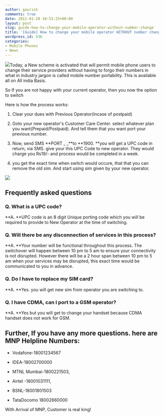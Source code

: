 ```yaml
---
author: gaurish
comments: true
date: 2011-01-20 10:53:23+00:00
layout: post
slug: guide-how-to-change-your-mobile-operator-without-number-change
title: '[Guide] How to change your mobile operator WITHOUT number change'
wordpress_id: 536
categories:
- Mobile Phones
- News
---
```


[![](http://www.gaurishsharma.com/wp-content/uploads/2011/01/mobile-number-portability.jpg)](http://www.gaurishsharma.com/wp-content/uploads/2011/01/mobile-number-portability.jpg)Today, a New scheme is activated that will permit mobile phone users to change their service providers without having to forgo their numbers in what in industry jargon is called mobile number portability. This is available all on All india Basis.

So If you are not happy with your current operator, then you now the option to switch

Here is how the process works:<!-- more -->



	
  1. Clear your dues with Previous Operator(Incase of postpaid)

	
  2. Goto your new operator's Customer Care Center. select whatever plan you want(Prepaid/Postpaid). And tell them that you want port your previous number.

	
  3. Now, send SMS **PORT _<Mobile Number you wish to port> _**to **1900. **you will get a UPC code in return, via SMS. give your this UPC Code to new operator. They would charge you Rs19/- and process would be completed in a week.

	
  4. you get the exact time when switch would occure, that that you can remove the old sim. And start using sim given by your new operator.


[![](http://www.gaurishsharma.com/wp-content/uploads/2011/01/3step_Graphic1.jpg)](http://www.gaurishsharma.com/wp-content/uploads/2011/01/3step_Graphic1.jpg)


## Frequently asked questions




### Q. What is a UPC code?


**A. **UPC code is an 8 digit Unique porting code which you will be required to provide to New Operator at the time of switching.


### Q. Will there be any disconnection of services in this process?


**A. **Your number will be functional throughout this process. The switchover will happen between 10 pm to 5 am to ensure your connectivity is not disrupted. However there will be a 2 hour span between 10 pm to 5 am when your services may be disrupted, this exact time would be communicated to you in advance.


### Q. Do I have to replace my SIM card?


**A. **Yes. you will get new sim from operator you are switching to.


### Q. I have CDMA, can I port to a GSM operator?


**A. **Yes but you will get to change your handset because CDMA handset does not work for GSM.


## Further, If you have any more questions. here are MNP Helpline Numbers:





	
  * Vodafone-18001234567

	
  * IDEA-18002700000

	
  * MTNL Mumbai-1800221503,

	
  * Airtel -18001031111,

	
  * BSNL-18001801503

	
  * TataDocomo 18002660000


With Arrival of MNP, Customer is real king!
